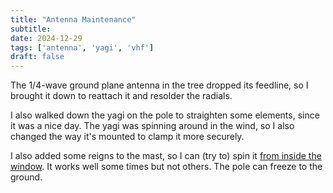 ```yaml
---
title: "Antenna Maintenance"
subtitle:
date: 2024-12-29
tags: ['antenna', 'yagi', 'vhf']
draft: false
---
```


The 1/4-wave ground plane antenna
in the tree
dropped its feedline,
so I brought it down to reattach it
and resolder the radials.

I also walked down the yagi on the pole to straighten some elements,
since it was a nice day.
The yagi was spinning around in the wind,
so I also changed the way it's mounted
to clamp it more securely.

I also added some reigns
to the mast,
so I can (try to) spin it
[from inside the window](https://www.instagram.com/p/DEQlIgLPcAP/).
It works well some times
but not others.
The pole can freeze
to the ground.

<!--more-->

